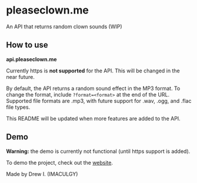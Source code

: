 # pleaseclown.me
An API that returns random clown sounds (WIP)

## How to use
**api.pleaseclown.me**

Currently https is **not supported** for the API. This will be changed in the near future.

By default, the API returns a random sound effect in the MP3 format.
To change the format, include `?format=<format>` at the end of the URL. Supported file formats are .mp3, with future support for .wav, .ogg, and .flac file types.

This README will be updated when more features are added to the API.

## Demo
**Warning:** the demo is currently not functional (until https support is added).

To demo the project, check out the [website](https://pleaseclown.me).


Made by Drew I. (IMACULGY)
